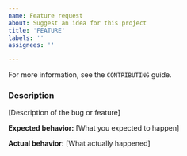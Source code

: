 ```yaml
---
name: Feature request
about: Suggest an idea for this project
title: 'FEATURE'
labels: ''
assignees: ''

---
```


For more information, see the `CONTRIBUTING` guide.

### Description

[Description of the bug or feature]

**Expected behavior:** [What you expected to happen]

**Actual behavior:** [What actually happened]
